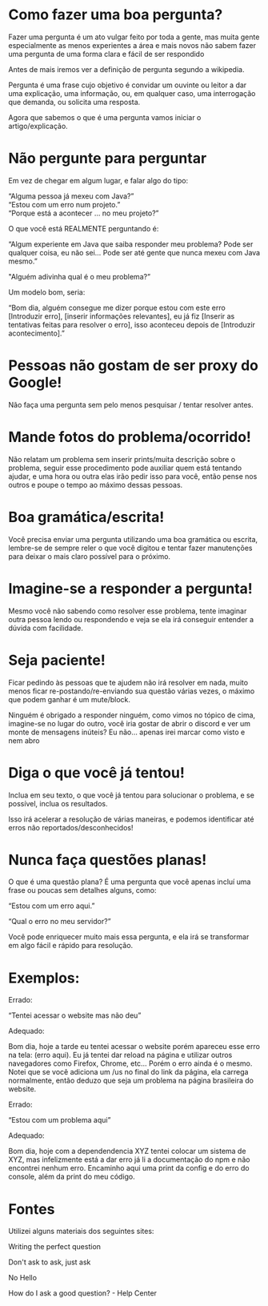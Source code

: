 <h1>Como fazer uma boa pergunta?</h1>


Fazer uma pergunta é um ato vulgar feito por toda a gente, mas muita gente especialmente as menos experientes a área e mais novos não sabem fazer uma pergunta de uma forma clara e fácil de ser respondido

Antes de mais iremos ver a definição de pergunta segundo a wikipedia.

Pergunta é uma frase cujo objetivo é convidar um ouvinte ou leitor a dar uma explicação, uma informação, ou, em qualquer caso, uma interrogação que demanda, ou solicita uma resposta. 

Agora que sabemos o que é uma pergunta vamos iniciar o artigo/explicação.

<h1>Não pergunte para perguntar</h1>

Em vez de chegar em algum lugar, e falar algo do tipo:


“Alguma pessoa já mexeu com Java?”  
“Estou com um erro num projeto.”   
“Porque está a acontecer … no meu projeto?”   

O que você está REALMENTE perguntando é:

“Algum experiente em Java que saiba responder meu problema? Pode ser qualquer coisa, eu não sei… Pode ser até gente que nunca mexeu com Java mesmo.”

"Alguém adivinha qual é o meu problema?”


Um modelo bom, seria: 

“Bom dia, alguém consegue me dizer porque estou com este erro [Introduzir erro], [inserir informações relevantes], eu já fiz [Inserir as tentativas feitas para resolver o erro], isso aconteceu depois de [Introduzir acontecimento].”

<h1>Pessoas não gostam de ser proxy do Google!</h1>

Não faça uma pergunta sem pelo menos pesquisar / tentar resolver antes.

<h1>Mande fotos do problema/ocorrido!</h1>


Não relatam um problema sem inserir prints/muita descrição sobre o problema, seguir esse procedimento pode auxiliar quem está tentando ajudar, e uma hora ou outra elas irão pedir isso para você, então pense nos outros e poupe o tempo ao máximo dessas pessoas.


<h1>Boa gramática/escrita!</h1>


Você precisa enviar uma pergunta utilizando uma boa gramática ou escrita, lembre-se de sempre reler o que você digitou e tentar fazer manutenções para deixar o mais claro possível para o próximo.


<h1>Imagine-se a responder a pergunta!</h1>

Mesmo você não sabendo como resolver esse problema, tente imaginar outra pessoa lendo ou respondendo e veja se ela irá conseguir entender a dúvida com facilidade.

<h1>Seja paciente!</h1>


Ficar pedindo às pessoas que te ajudem não irá resolver em nada, muito menos ficar re-postando/re-enviando sua questão várias vezes, o máximo que podem ganhar é um mute/block.

Ninguém é obrigado a responder ninguém, como vimos no tópico de cima, imagine-se no lugar do outro, você iria gostar de abrir o discord e ver um monte de mensagens inúteis?
Eu não… apenas irei marcar como visto e nem abro


<h1>Diga o que você já tentou!</h1>


Inclua em seu texto, o que você já tentou para solucionar o problema, e se possível, inclua os resultados. 

Isso irá acelerar a resolução de várias maneiras, e podemos identificar até erros não reportados/desconhecidos!


<h1>Nunca faça questões planas!</h1>


O que é uma questão plana? É uma pergunta que você apenas incluí uma frase ou poucas sem detalhes alguns, como:

<p>“Estou com um erro aqui.”</p>
<p>“Qual o erro no meu servidor?”</p>

Você pode enriquecer muito mais essa pergunta, e ela irá se transformar em algo fácil e rápido para resolução.


<h1>Exemplos:</h1>

Errado:

“Tentei acessar o website mas não deu”

Adequado:

Bom dia, hoje a tarde eu tentei acessar o website porém apareceu esse erro na tela: (erro aqui). Eu já tentei dar reload na página e utilizar outros navegadores como Firefox, Chrome, etc… Porém o erro ainda é o mesmo. Notei que se você adiciona um /us no final do link da página, ela carrega normalmente, então deduzo que seja um problema na página brasileira do website.

Errado:

“Estou com um problema aqui”

Adequado:

Bom dia, hoje com a dependendencia XYZ tentei colocar um sistema de XYZ, mas infelizmente está a dar erro já li a documentação do npm e não encontrei nenhum erro.
Encaminho aqui uma print da config e do erro do console, além da print do meu código.


















<h1>Fontes</h1>

<p>Utilizei alguns materiais dos seguintes sites:</p></p>
<p>Writing the perfect question</p>
<p>Don't ask to ask, just ask </p>
<p>No Hello </p>
<p>How do I ask a good question? - Help Center </p></p>

